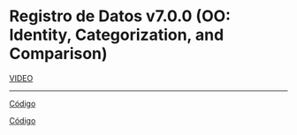 # Registro de Datos v7.0.0 (OO: Identity, Categorization, and Comparison)

[VIDEO](https://youtu.be/pnFqroX-yyU)
___

[Código](https://github.com/darlenesm/V7/blob/main/PROG.txt) 

[Código](https://github.com/darlenesm/V7/blob/main/V7d.txt) 
